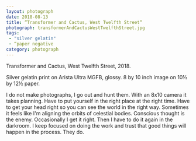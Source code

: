 ```yaml
---
layout: photograph
date: 2018-08-13
title: “Transformer and Cactus, West Twelfth Street“
photograph: transformerAndCactusWestTwelfthStreet.jpg
tags: 
 - "silver gelatin"
 - “paper negative
category: photograph
---
```

Transformer and Cactus, West Twelfth Street, 2018.

Silver gelatin print on Arista Ultra MGFB, glossy. 8 by 10 inch image on 10&frac12; by 12&frac12; paper.

I do not make photographs, I go out and hunt them. With an 8x10 camera it takes planning. Have to put yourself in the right place at the right time. Have to get your head right so you can see the world in the right way. Sometimes it feels like I'm aligning the orbits of celestial bodies. Conscious thought is the enemy. Occasionally I get it right. Then I have to do it again in the darkroom. I keep focused on doing the work and trust that good things will happen in the process. They do.


